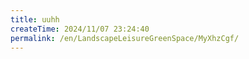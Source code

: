 ```yaml
---
title: uuhh
createTime: 2024/11/07 23:24:40
permalink: /en/LandscapeLeisureGreenSpace/MyXhzCgf/
---
```

